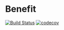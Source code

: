 # Benefit

[![Build Status](https://travis-ci.com/The-Poolz/Benefit.svg?branch=master)](https://travis-ci.com/The-Poolz/Benefit)
[![codecov](https://codecov.io/gh/The-Poolz/Benefit/branch/master/graph/badge.svg?token=wRIoSjeCHD)](https://codecov.io/gh/The-Poolz/Benefit)
